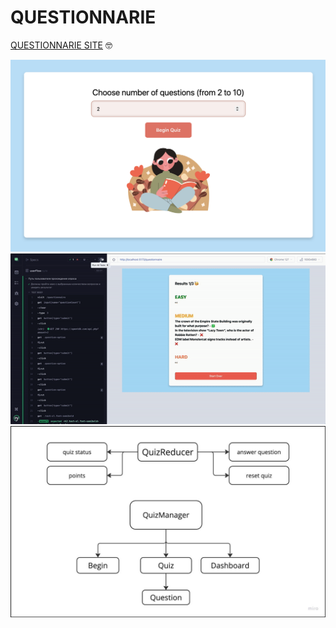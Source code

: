 # QUESTIONNARIE

[QUESTIONNARIE SITE](larannma.github.io/questionnaire/) 
🤓

![Begin](public/Begin.png)
![e2e](public/e2e.gif)
![Shema](public/shema.jpeg)
